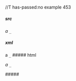 //T has-passed:no
example 453
##### src
_a `_`_
##### xml
<?xml version="1.0" encoding="UTF-8"?>
<!DOCTYPE document SYSTEM "CommonMark.dtd">
<document xmlns="http://commonmark.org/xml/1.0">
  <paragraph>
    <emph>
      <text>a </text>
      <code>_</code>
    </emph>
  </paragraph>
</document>
##### html
<p><em>a <code>_</code></em></p>
#####
